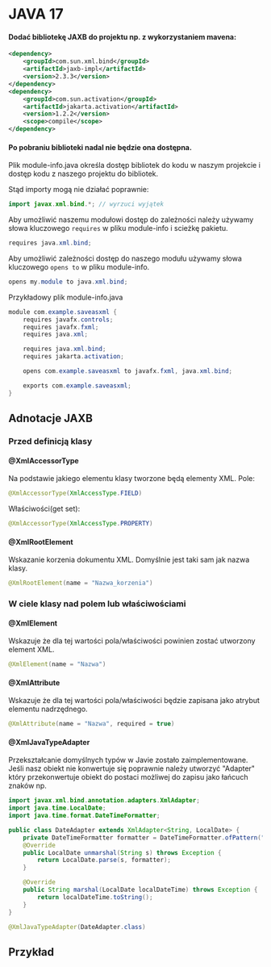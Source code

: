 # JAVA 17

#### Dodać bibliotekę JAXB do projektu np. z wykorzystaniem mavena:

```xml
<dependency>
    <groupId>com.sun.xml.bind</groupId>
    <artifactId>jaxb-impl</artifactId>
    <version>2.3.3</version>
</dependency>
<dependency>
    <groupId>com.sun.activation</groupId>
    <artifactId>jakarta.activation</artifactId>
    <version>1.2.2</version>
    <scope>compile</scope>
</dependency>
```

#### Po pobraniu biblioteki nadal nie będzie ona dostępna.
Plik module-info.java określa dostęp bibliotek do kodu w naszym projekcie i dostęp kodu z naszego projektu do bibliotek.

Stąd importy mogą nie działać poprawnie:
```java
import javax.xml.bind.*; // wyrzuci wyjątek
```

Aby umożliwić naszemu modułowi dostęp do zależności należy używamy słowa kluczowego `requires` w pliku module-info i scieżkę pakietu.
```java
requires java.xml.bind; 
```

Aby umożliwić zależności dostęp do naszego modułu używamy słowa kluczowego `opens to` w pliku module-info.
```java
opens my.module to java.xml.bind;
```

Przykładowy plik module-info.java
```java
module com.example.saveasxml {
    requires javafx.controls;
    requires javafx.fxml;
    requires java.xml;

    requires java.xml.bind;
    requires jakarta.activation;

    opens com.example.saveasxml to javafx.fxml, java.xml.bind;

    exports com.example.saveasxml;
}
```

## Adnotacje JAXB
### Przed definicją klasy
#### @XmlAccessorType
Na podstawie jakiego elementu klasy tworzone będą elementy XML.
Pole:
```java
@XmlAccessorType(XmlAccessType.FIELD)
```
Właściwości(get set):
```java
@XmlAccessorType(XmlAccessType.PROPERTY)
```
#### @XmlRootElement
Wskazanie korzenia dokumentu XML. Domyślnie jest taki sam jak nazwa klasy.
```java
@XmlRootElement(name = "Nazwa_korzenia")
```

### W ciele klasy nad polem lub właściwościami
#### @XmlElement
Wskazuje że dla tej wartości pola/właściwości powinien zostać utworzony element XML.
```java
@XmlElement(name = "Nazwa")
```

#### @XmlAttribute
Wskazuje że dla tej wartości pola/właściwości będzie zapisana jako atrybut elementu nadrzędnego.
```java
@XmlAttribute(name = "Nazwa", required = true)
```

#### @XmlJavaTypeAdapter
Przekształcanie domyślnych typów w Javie zostało zaimplementowane. Jeśli nasz obiekt nie konwertuje się poprawnie należy utworzyć "Adapter" który przekonwertuje obiekt do postaci możliwej do zapisu jako łańcuch znaków np.
```java
import javax.xml.bind.annotation.adapters.XmlAdapter;
import java.time.LocalDate;
import java.time.format.DateTimeFormatter;

public class DateAdapter extends XmlAdapter<String, LocalDate> {
    private DateTimeFormatter formatter = DateTimeFormatter.ofPattern("yyyy/MM/dd");
    @Override
    public LocalDate unmarshal(String s) throws Exception {
        return LocalDate.parse(s, formatter);
    }

    @Override
    public String marshal(LocalDate localDateTime) throws Exception {
        return localDateTime.toString();
    }
}
```

```java
@XmlJavaTypeAdapter(DateAdapter.class)
```


## Przykład




